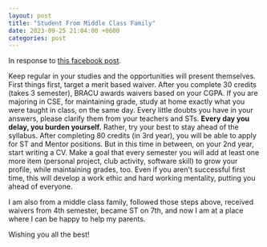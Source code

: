 ```yaml
---
layout: post
title: "Student From Middle Class Family"
date: 2023-09-25 21:04:00 +0600
categories: post
---
```


In response to [this facebook post][fb-link].

Keep regular in your studies and the opportunities will present themselves. First things first, target a merit based waiver. After you complete 30 credits (takes 3 semester), BRACU awards waivers based on your CGPA. If you are majoring in CSE, for maintaining grade, study at home exactly what you were taught in class, on the same day. Every little doubts you have in your answers, please clarify them from your teachers and STs. **Every day you delay, you burden yourself.** Rather, try your best to stay ahead of the syllabus. After completing 80 credits (in 3rd year), you will be able to apply for ST and Mentor positions. But in this time in between, on your 2nd year, start writing a CV. Make a goal that every semester you will add at least one more item (personal project, club activity, software skill) to grow your profile, while maintaining grades, too. Even if you aren't successful first time, this will develop a work ethic and hard working mentality, putting you ahead of everyone.

I am also from a middle class family, followed those steps above, received waivers from 4th semester, became ST on 7th, and now I am at a place where I can be happy to help my parents.

Wishing you all the best!



[fb-link]: https://www.facebook.com/groups/bracUnited/posts/7464770386885303/